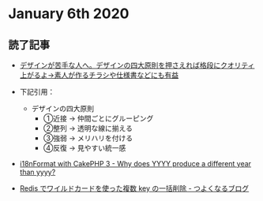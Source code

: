 # January 6th 2020
## 読了記事
- [デザインが苦手な人へ。デザインの四大原則を押さえれば格段にクオリティ上がるよ→素人が作るチラシや仕様書などにも有益](https://togetter.com/li/1452577)
- 下記引用：
    - デザインの四大原則
        - ➀近接 → 仲間ごとにグルーピング
        - ➁整列 → 透明な線に揃える
        - ➂強弱 → メリハリを付ける
        - ➃反復 → 見やすい統一感

- [i18nFormat with CakePHP 3 - Why does YYYY produce a different year than yyyy?](https://stackoverflow.com/questions/27695883/i18nformat-with-cakephp-3-why-does-yyyy-produce-a-different-year-than-yyyy)
- [Redis でワイルドカードを使った複数 key の一括削除 - つよくなるブログ](https://blog.morugu.com/entry/2018/01/06/233402)
